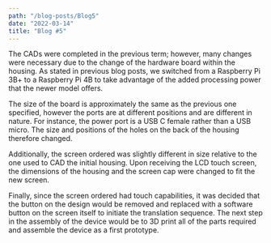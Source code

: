 ```yaml
---
path: "/blog-posts/Blog5"
date: "2022-03-14"
title: "Blog #5"
---
```


The CADs were completed in the previous term; however, many changes were necessary due to the change of the hardware board within the housing. As stated in previous blog posts, we switched from a Raspberry Pi 3B+ to a Raspberry Pi 4B to take advantage of the added processing power that the newer model offers.

The size of the board is approximately the same as the previous one specified, however the ports are at different positions and are different in nature. For instance, the power port is a USB C female rather than a USB micro. The size and positions of the holes on the back of the housing therefore changed. 

Additionally, the screen ordered was slightly different in size relative to the one used to CAD the initial housing. Upon receiving the LCD touch screen, the dimensions of the housing and the screen cap were changed to fit the new screen.

Finally, since the screen ordered had touch capabilities, it was decided that the button on the design would be removed and replaced with a software button on the screen itself to initiate the translation sequence. 
The next step in the assembly of the device would be to 3D print all of the parts required and assemble the device as a first prototype.